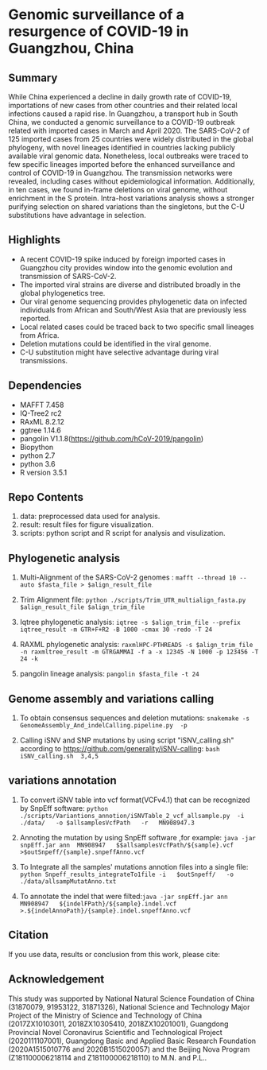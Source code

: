 # Genomic surveillance of a resurgence of COVID-19 in Guangzhou, China



## Summary
While China experienced a decline in daily growth rate of COVID-19, importations of new cases from other countries and their related local infections caused a rapid rise. In Guangzhou, a transport hub in South China, we conducted a genomic surveillance to a COVID-19 outbreak related with imported cases in March and April 2020. The SARS-CoV-2 of 125 imported cases from 25 countries were widely distributed in the global phylogeny, with novel lineages identified in countries lacking publicly available viral genomic data. Nonetheless, local outbreaks were traced to few specific lineages imported before the enhanced surveillance and control of COVID-19 in Guangzhou. The transmission networks were revealed, including cases without epidemiological information. Additionally, in ten cases, we found in-frame deletions on viral genome, without enrichment in the S protein. Intra-host variations analysis shows a stronger purifying selection on shared variations than the singletons, but the C-U substitutions have advantage in selection.

## Highlights
- A recent COVID-19 spike induced by foreign imported cases in Guangzhou city provides window into the genomic evolution and transmission of SARS-CoV-2.
- The imported viral strains are diverse and distributed broadly in the global phylogenetics tree.
- Our viral genome sequencing provides phylogenetic data on infected individuals from African and South/West Asia that are previously less reported.
- Local related cases could be traced back to two specific small lineages from Africa.
- Deletion mutations could be identified in the viral genome.
- C-U substitution might have selective advantage during viral transmissions.

## Dependencies

- MAFFT 7.458
- IQ-Tree2 rc2
- RAxML 8.2.12
- ggtree 1.14.6
- pangolin V1.1.8(https://github.com/hCoV-2019/pangolin)
- Biopython
- python 2.7
- python 3.6
- R version 3.5.1

## Repo Contents
1. data: preprocessed data used for analysis.
2. result: result files for figure visualization.
3. scripts: python script and R script for analysis and visulization.

## Phylogenetic analysis
1. Multi-Alignment of the SARS-CoV-2 genomes : `mafft --thread 10 --auto $fasta_file > $align_result_file`

2. Trim Alignment file: `python ./scripts/Trim_UTR_multialign_fasta.py $align_result_file $align_trim_file`

3. Iqtree phylogenetic analysis: `iqtree -s $align_trim_file --prefix iqtree_result -m GTR+F+R2 -B 1000 -cmax 30 -redo -T 24`

4. RAXML phylogenetic analysis: `raxmlHPC-PTHREADS -s $align_trim_file -n raxmltree_result -m GTRGAMMAI -f a -x 12345 -N 1000 -p 123456 -T 24 -k`

5. pangolin lineage analysis: `pangolin $fasta_file -t 24`


## Genome assembly and variations calling

1. To obtain consensus sequences and deletion mutations: `snakemake -s GenomeAssembly_And_indelCalling.pipeline.py  -p`

2. Calling iSNV and SNP mutations by using script "iSNV_calling.sh" according to https://github.com/generality/iSNV-calling: `bash iSNV_calling.sh  3,4,5`

## variations annotation

1. To convert iSNV table into vcf format(VCFv4.1) that can be recognized  by SnpEff software: `python ./scripts/Variantions_annotion/iSNVTable_2_vcf_allsample.py  -i  ./data/   -o $allsamplesVcfPath   -r   MN908947.3`
2. Annoting the mutation by using SnpEff software ,for example: `java -jar snpEff.jar ann  MN908947   $$allsamplesVcfPath/${sample}.vcf    >$outSnpeff/{sample}.snpeffAnno.vcf`
3. To Integrate all the samples' mutations annotion files into a single file: `python Snpeff_results_integrateTo1file -i   $outSnpeff/   -o  ./data/allsampMutatAnno.txt`

4. To annotate the indel that were filted:`java -jar snpEff.jar ann  MN908947   ${indelFPath}/${sample}.indel.vcf    >.${indelAnnoPath}/{sample}.indel.snpeffAnno.vcf`


## Citation
If you use data, results or conclusion from this work, please cite:

## Acknowledgement
This study was supported by National Natural Science Foundation of China (31870079, 91953122, 31871326), National Science and Technology Major Project of the Ministry of Science and Technology of China (2017ZX10103011, 2018ZX10305410, 2018ZX10201001), Guangdong Provincial Novel Coronavirus Scientific and Technological Project (2020111107001), Guangdong Basic and Applied Basic Research Foundation (2020A1515010776 and 2020B1515020057) and the Beijing Nova Program (Z181100006218114 and Z181100006218110) to M.N. and P.L..


